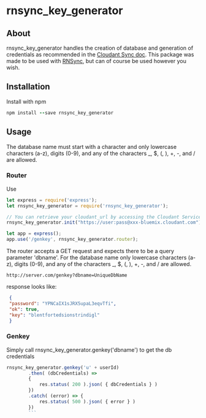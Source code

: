# rnsync_key_generator

## About

rnsync_key_generator handles the creation of database and generation of credentials as recommended in the [Cloudant Sync doc](https://github.com/cloudant/sync-android/blob/master/doc/replication.md). This package was made to be used with [RNSync](https://github.com/pwcremin/RNSync), but can of course be used however you wish.
 
## Installation

Install with npm
```ruby
npm install --save rnsync_key_generator
```

## Usage

The database name must start with a character and only lowercase characters (a-z), digits (0-9), and any of the characters _, $, (, ), +, -, and / are allowed. 

### Router
Use
```javascript
let express = require('express');
let rnsync_key_generator = require('rnsync_key_generator');

// You can retrieve your cloudant_url by accessing the Cloudant Service Credentials from your Bluemix.net dashboard
rnsync_key_generator.init("https://user:pass@xxx-bluemix.cloudant.com");

let app = express();
app.use('/genkey', rnsync_key_generator.router);
```
The router accepts a GET request and expects there to be a query parameter 'dbname'.  For the database name only lowercase characters (a-z), digits (0-9), and any of the characters _, $, (, ), +, -, and / are allowed. 

```
http://server.com/genkey?dbname=UniqueDbName
```

response looks like:
```json
 {
 "password": "YPNCaIX1sJRX5upaL3eqvTfi",
 "ok": true,
 "key": "blentfortedsionstrindigl"
 }
 ```
### Genkey

Simply call rnsync_key_generator.genkey('dbname') to get the db credentials

```javascript
rnsync_key_generator.genkey('u' + userId)
        .then( (dbCredentials) =>
        {
            res.status( 200 ).json( { dbCredentials } )
        })
        .catch( (error) => {
            res.status( 500 ).json( { error } )
        })
        ```
